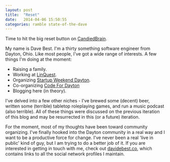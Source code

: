 ```yaml
---
layout: post
title:  "Reset"
date:   2014-04-06 15:50:55
categories: ramble state-of-the-dave
---
```


Time to hit the big reset button on [CandiedBrain][cbcom].

My name is Dave Best. I'm a thirty something software engineer from Dayton, Ohio. Like most people, I've got a wide range of interests. A few things I'm doing at the moment:

- Raising a family.
- Working at [LinQuest][linquest].
- Organizing [Startup Weekend Dayton][swdayton].
- Co-organizing [Code For Dayton][cfd]
- Blogging here (in theory).

I've delved into a few other niches - I've brewed some (decent) beer, written some (terrible) tabletop roleplaying games, and run a music podcast (also terrible). All of these things were discussed on the previous iteration of this blog and may be resurrected in this (or a future) iteration.

For the moment, most of my thoughts have been toward community organizing. I've finally hooked into the Dayton community in a real way and I want to be a productive force for change. I've never been a real 'live in public' kind of guy, but I am trying to do a better job of it. If you are interested in getting in touch with me, check out [davidebest.co][debco], which contains links to all the social network profiles I maintain.

[linquest]: http://www.linquest.com
[cbcom]: http://candiedbrain.com
[debco]: http://davidebest.co
[swdayton]: http://dayton.startupweekend.org
[cfd]: http://codefordayton.org

